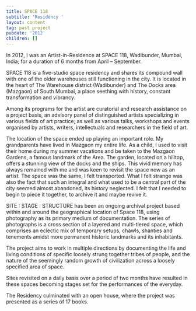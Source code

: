 ```yaml
---
title: SPACE 118
subtitle: 'Residency '
layout: content
tag: past project
pubdate: '2012'
children: []
---
```

In 2012, I was an Artist-in-Residence at SPACE 118, Wadibunder, Mumbai, India; for a duration of 6 months from April – September.

SPACE 118 is a five-studio space residency and shares its compound wall with one of the older warehouses still functioning in the city. It is located in the heart of The Warehouse district (Wadibunder) and The Docks area (Mazgaon) of South Mumbai, a place seething with history, constant transformation and vibrancy.

Among its programs for the artist are curatorial and research assistance on a project basis, an advisory panel of distinguished artists specializing in various fields of art practice; as well as various talks, workshops and events organised by artists, writers, intellectuals and researchers in the field of art.

The location of the space ended up playing an important role. My grandparents have lived in Mazgaon my entire life. As a child, I used to visit their home during my summer vacations and be taken to the Mazgaon Gardens, a famous landmark of the Area. The garden, located on a hilltop, offers a stunning view of the docks and the ships. This vivid memory has always remained with me and was keen to revisit the space now as an artist. The space was the same, I felt transported. What I felt strange was also the fact that such an integral and what used to be a central part of the city seemed almost abandoned, its history neglected. I felt that I needed to begin to piece it together, to archive it and maybe revive it.

SITE : STAGE : STRUCTURE has been an ongoing archival project based within and around the geographical location of Space 118, using photography as its primary medium of documentation. The series of photographs is a cross section of a layered and multi-tiered space, which comprises an eclectic mix of temporary setups, chawls, shanties and tenements amidst more permanent historic landmarks and its inhabitants.

The project aims to work in multiple directions by documenting the life and living conditions of specific loosely strung together tribes of people, and the nature of the seemingly random growth of civilization across a loosely specified area of space.

Sites revisited on a daily basis over a period of two months have resulted in these spaces becoming stages set for the performances of the everyday.

The Residency culminated with an open house, where the project was presented as a series of 17 books.
